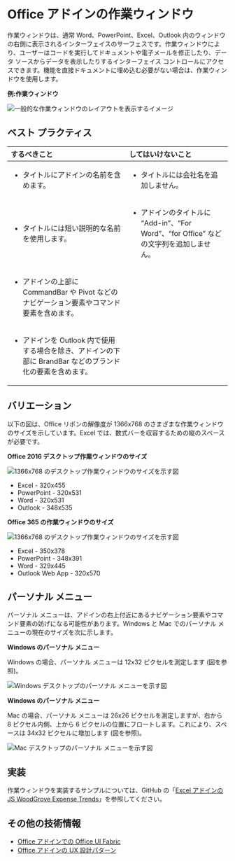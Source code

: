 # <a name="task-panes-in-office-add-ins"></a>Office アドインの作業ウィンドウ
 
作業ウィンドウは、通常 Word、PowerPoint、Excel、Outlook 内のウィンドウの右側に表示されるインターフェイスのサーフェスです。作業ウィンドウにより、ユーザーはコードを実行してドキュメントや電子メールを修正したり、データ ソースからデータを表示したりするインターフェイス コントロールにアクセスできます。機能を直接ドキュメントに埋め込む必要がない場合は、作業ウィンドウを使用します。

**例:作業ウィンドウ**

![一般的な作業ウィンドウのレイアウトを表示するイメージ](../../images/overview_withApp_taskPane.png)

## <a name="best-practices"></a>ベスト プラクティス

|**するべきこと**|**してはいけないこと**|
|:-----|:--------|
|<ul><li>タイトルにアドインの名前を含めます。</li></ul>|<ul><li>タイトルには会社名を追加しません。</li></ul>|
|<ul><li>タイトルには短い説明的な名前を使用します。</li></ul>|<ul><li>アドインのタイトルに “Add-in”、“For Word”、“for Office” などの文字列を追加しません。</li></ul>|
|<ul><li>アドインの上部に CommandBar や Pivot などのナビゲーション要素やコマンド要素を含めます。</li></ul>||
|<ul><li>アドインを Outlook 内で使用する場合を除き、アドインの下部に BrandBar などのブランド化の要素を含めます。</li></ul>||


## <a name="variants"></a>バリエーション

以下の図は、Office リボンの解像度が 1366x768 のさまざまな作業ウィンドウのサイズを示しています。Excel では、数式バーを収容するための縦のスペースが必要です。  

**Office 2016 デスクトップ作業ウィンドウのサイズ**

![1366x768 のデスクトップ作業ウィンドウのサイズを示す図](../../images/addinTaskpaneSizes_desktop.png)

- Excel - 320x455
- PowerPoint - 320x531
- Word - 320x531
- Outlook - 348x535

**Office 365 の作業ウィンドウのサイズ**

![1366x768 のデスクトップ作業ウィンドウのサイズを示す図](../../images/addinTaskpaneSizes_online.png)

- Excel - 350x378
- PowerPoint - 348x391
- Word - 329x445
- Outlook Web App - 320x570

## <a name="personality-menu"></a>パーソナル メニュー

パーソナル メニューは、アドインの右上付近にあるナビゲーション要素やコマンド要素の妨げになる可能性があります。Windows と Mac でのパーソナル メニューの現在のサイズを次に示します。

**Windows のパーソナル メニュー**

Windows の場合、パーソナル メニューは 12x32 ピクセルを測定します (図を参照)。

![Windows デスクトップのパーソナル メニューを示す図](../../images/personalityMenu_Win.png)

**Windows のパーソナル メニュー**

Mac の場合、パーソナル メニューは 26x26 ピクセルを測定しますが、右から 8 ピクセル内側、上から 6 ピクセルの位置にフロートします。これにより、スペースは 34x32 ピクセルに増加します (図を参照)。

![Mac デスクトップのパーソナル メニューを示す図](../../images/personalityMenu_Mac.png)

## <a name="implementation"></a>実装

作業ウィンドウを実装するサンプルについては、GitHub の「[Excel アドインの JS WoodGrove Expense Trends](https://github.com/OfficeDev/Excel-Add-in-WoodGrove-Expense-Trends)」を参照してください。 


## <a name="additional-resources"></a>その他の技術情報

- [Office アドインでの Office UI Fabric](office-ui-fabric.md) 
- [Office アドインの UX 設計パターン](https://github.com/OfficeDev/Office-Add-in-UX-Design-Patterns-Code)


